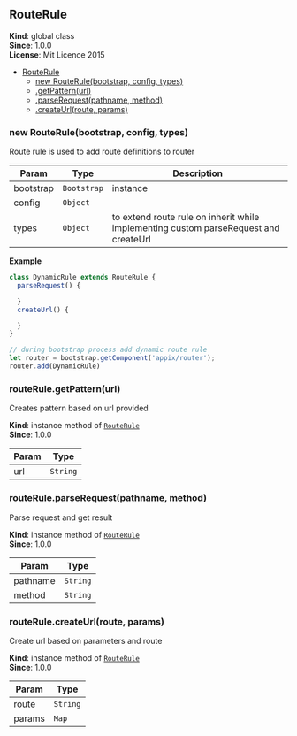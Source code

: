 <a name="RouteRule"></a>
## RouteRule
**Kind**: global class  
**Since**: 1.0.0  
**License**: Mit Licence 2015  

* [RouteRule](#RouteRule)
  * [new RouteRule(bootstrap, config, types)](#new_RouteRule_new)
  * [.getPattern(url)](#RouteRule+getPattern)
  * [.parseRequest(pathname, method)](#RouteRule+parseRequest)
  * [.createUrl(route, params)](#RouteRule+createUrl)

<a name="new_RouteRule_new"></a>
### new RouteRule(bootstrap, config, types)
Route rule is used to add route definitions to router


| Param | Type | Description |
| --- | --- | --- |
| bootstrap | <code>Bootstrap</code> | instance |
| config | <code>Object</code> |  |
| types | <code>Object</code> | to extend route rule on inherit while implementing custom parseRequest and createUrl |

**Example**  
```js
class DynamicRule extends RouteRule {
  parseRequest() {

  }
  createUrl() {

  }
}

// during bootstrap process add dynamic route rule
let router = bootstrap.getComponent('appix/router');
router.add(DynamicRule)
```
<a name="RouteRule+getPattern"></a>
### routeRule.getPattern(url)
Creates pattern based on url provided

**Kind**: instance method of <code>[RouteRule](#RouteRule)</code>  
**Since**: 1.0.0  

| Param | Type |
| --- | --- |
| url | <code>String</code> | 

<a name="RouteRule+parseRequest"></a>
### routeRule.parseRequest(pathname, method)
Parse request and get result

**Kind**: instance method of <code>[RouteRule](#RouteRule)</code>  
**Since**: 1.0.0  

| Param | Type |
| --- | --- |
| pathname | <code>String</code> | 
| method | <code>String</code> | 

<a name="RouteRule+createUrl"></a>
### routeRule.createUrl(route, params)
Create url based on parameters and route

**Kind**: instance method of <code>[RouteRule](#RouteRule)</code>  
**Since**: 1.0.0  

| Param | Type |
| --- | --- |
| route | <code>String</code> | 
| params | <code>Map</code> | 

